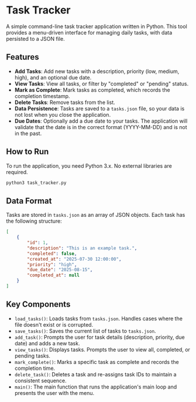 # Task Tracker

A simple command-line task tracker application written in Python. This tool provides a menu-driven interface for managing daily tasks, with data persisted to a JSON file.

## Features

- **Add Tasks**: Add new tasks with a description, priority (low, medium, high), and an optional due date.
- **View Tasks**: View all tasks, or filter by "completed" or "pending" status.
- **Mark as Complete**: Mark tasks as completed, which records the completion timestamp.
- **Delete Tasks**: Remove tasks from the list.
- **Data Persistence**: Tasks are saved to a `tasks.json` file, so your data is not lost when you close the application.
- **Due Dates**: Optionally add a due date to your tasks. The application will validate that the date is in the correct format (YYYY-MM-DD) and is not in the past.

## How to Run

To run the application, you need Python 3.x. No external libraries are required.

```bash
python3 task_tracker.py
```

## Data Format

Tasks are stored in `tasks.json` as an array of JSON objects. Each task has the following structure:

```json
[
    {
        "id": 1,
        "description": "This is an example task.",
        "completed": false,
        "created_at": "2025-07-30 12:00:00",
        "priority": "high",
        "due_date": "2025-08-15",
        "completed_at": null
    }
]
```

## Key Components

- `load_tasks()`: Loads tasks from `tasks.json`. Handles cases where the file doesn't exist or is corrupted.
- `save_tasks()`: Saves the current list of tasks to `tasks.json`.
- `add_task()`: Prompts the user for task details (description, priority, due date) and adds a new task.
- `view_tasks()`: Displays tasks. Prompts the user to view all, completed, or pending tasks.
- `mark_complete()`: Marks a specific task as complete and records the completion time.
- `delete_task()`: Deletes a task and re-assigns task IDs to maintain a consistent sequence.
- `main()`: The main function that runs the application's main loop and presents the user with the menu.
